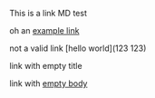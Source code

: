 This is a link MD test


oh an [example link](www.example.com)

not a valid link [hello world](123 123)

link with empty title [](www.example.com)

link with [empty body]()